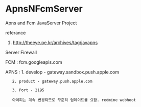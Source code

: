 # ApnsNFcmServer
Apns and Fcm JavaServer Project

referance
1. http://theeye.pe.kr/archives/tag/javapns

Server Firewall 

FCM : fcm.googleapis.com

APNS : 1. develop - gateway.sandbox.push.apple.com

       2. product - gateway.push.apple.com
       
       3. Port - 2195
       
       아이피는 계속 변경되므로 꾸준히 업데이트를 요함. redmine webhoot
